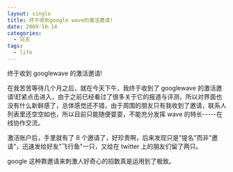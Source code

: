 ```yaml
---
layout: single
title: 终于收到google wave的激活邀请!
date: 2009-10-14
categories:
  - 日志
tags:
  - life
---
```


终于收到 googlewave 的激活邀请!

在我苦苦等待几个月之后，就在今天下午，我终于收到了 googlewave 的激活邀请!赶紧点击进入，由于之前已经看过了很多关于它的报道与评测，所以对界面也没有什么新鲜感了，总体感觉还不错，由于周围的朋友只有我收到了邀请，联系人列表里还空空如也，所以目前只能随便耍耍，不能充分发挥 wave 的特长-----在线协作交流。

激活账户后，手里就有了 8 个邀请了，好珍贵啊，后来发现只是\"提名\"而非\"邀请\"，迅速发给好友\"飞行鱼\"一只，又给在 twitter 上的朋友们留了两只。

google 这种靠邀请来刺激人好奇心的招数真是运用到了极致。
